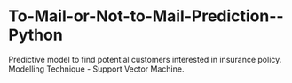 # To-Mail-or-Not-to-Mail-Prediction--Python
Predictive model to find potential customers interested in insurance policy. Modelling Technique - Support Vector Machine.

